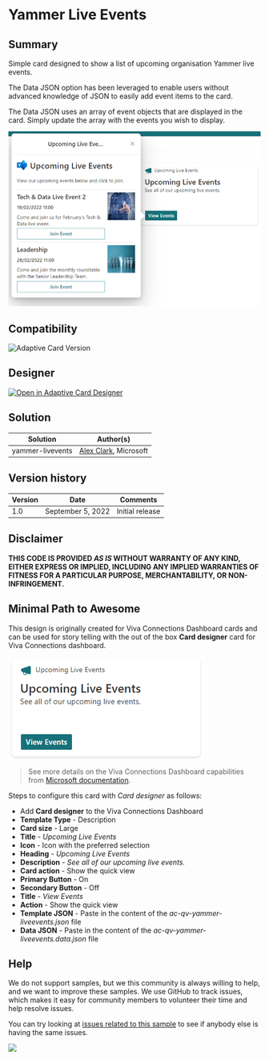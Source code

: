 # Yammer Live Events

## Summary

Simple card designed to show a list of upcoming organisation Yammer live events.

The Data JSON option has been leveraged to enable users without advanced knowledge of JSON to easily add event items to the card. 

The Data JSON uses an array of event objects that are displayed in the card. Simply update the array with the events you wish to display.

![picture of the extension in action](assets/card.png)

## Compatibility

![Adaptive Card Version](https://img.shields.io/badge/Adaptive%20Card%20Version-1.3-green.svg)

## Designer

<p>
    <a href="https://adaptivecards.io/designer/index.html?card=https%3A%2F%2Fraw.githubusercontent.com%2Fpnp%2FAdaptiveCards-Templates%2Fmain%2Fsamples%2Fyammer-liveevents%2Fac-qv-yammer-liveevents.json&data=https%3A%2F%2Fraw.githubusercontent.com%2Fpnp%2FAdaptiveCards-Templates%2Fmain%2Fsamples%2Fyammer-liveevents%2Fac-qv-yammer-liveevents.data.json">
        <img src="https://raw.githubusercontent.com/pnp/AdaptiveCards-Templates/main/assets/btn-open-in-designer.png" alt="Open in Adaptive Card Designer" />
    </a>
</p>

## Solution

Solution|Author(s)
--------|---------
yammer-livevents | [Alex Clark](https://github.com/alex-msft), Microsoft

## Version history

Version|Date|Comments
-------|----|--------
1.0|September 5, 2022|Initial release


## Disclaimer
**THIS CODE IS PROVIDED *AS IS* WITHOUT WARRANTY OF ANY KIND, EITHER EXPRESS OR IMPLIED, INCLUDING ANY IMPLIED WARRANTIES OF FITNESS FOR A PARTICULAR PURPOSE, MERCHANTABILITY, OR NON-INFRINGEMENT.**

## Minimal Path to Awesome

This design is originally created for Viva Connections Dashboard cards and can be used for story telling with the out of the box **Card designer** card for Viva Connections dashboard.

![picture of the extension in action](assets/dashboard-card.png)

> See more details on the Viva Connections Dashboard capabilities from [Microsoft documentation](https://docs.microsoft.com/en-us/viva/connections/create-dashboard).

Steps to configure this card with *Card designer* as follows:

- Add **Card designer** to the Viva Connections Dashboard
- **Template Type** - Description
- **Card size** - Large
- **Title** - *Upcoming Live Events*
- **Icon** - Icon with the preferred selection
- **Heading** - *Upcoming Live Events*
- **Description** - *See all of our upcoming live events.*
- **Card action** - Show the quick view
- **Primary Button** - On
- **Secondary Button** - Off
- **Title** - *View Events*
- **Action** - Show the quick view
- **Template JSON** - Paste in the content of the *ac-qv-yammer-liveevents.json* file
- **Data JSON** - Paste in the content of the *ac-qv-yammer-liveevents.data.json* file


## Help

We do not support samples, but we this community is always willing to help, and we want to improve these samples. We use GitHub to track issues, which makes it easy for  community members to volunteer their time and help resolve issues.

You can try looking at [issues related to this sample](https://github.com/pnp/AdaptiveCards-Templates/issues) to see if anybody else is having the same issues.

<img src="https://pnptelemetry.azurewebsites.net/adaptivecards-templates/samples/yammer-liveevents" />